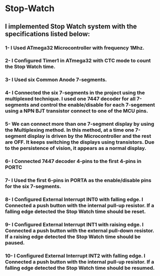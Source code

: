 # Stop-Watch
## I implemented Stop Watch system with the specifications listed below:
### 1- I Used ATmega32 Microcontroller with frequency 1Mhz.
### 2- I Configured Timer1 in ATmega32 with CTC mode to count the Stop Watch time.
### 3- I Used six Common Anode 7-segments.
### 4- I Connected the six 7-segments in the project using the multiplexed technique. I used one 7447 decoder for all 7-segments and control the enable/disable for each 7-segement using a NPN BJT transistor connect to one of the MCU pins.
### 5- We can connect more than one 7-segment display by using the Multiplexing method. In this method, at a time one 7-segment display is driven by the Microcontroller and the rest are OFF. It keeps switching the displays using transistors. Due to the persistence of vision, it appears as a normal display.
### 6- I Connected 7447 decoder 4-pins to the first 4-pins in PORTC
### 7- I Used the first 6-pins in PORTA as the enable/disable pins for the six 7-segments.
### 8- I Configured External Interrupt INT0 with falling edge. I Connected a push button with the internal pull-up resistor. If a falling edge detected the Stop Watch time should be reset.
### 9- I Configured External Interrupt INT1 with raising edge. I Connected a push button with the external pull-down resistor. If a raising edge detected the Stop Watch time should be paused.
### 10- I Configured External Interrupt INT2 with falling edge. I Connected a push button with the internal pull-up resistor. If a falling edge detected the Stop Watch time should be resumed.




